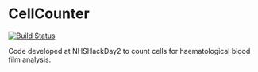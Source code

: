 # CellCounter

[![Build Status](https://secure.travis-ci.org/cellcounter/cellcounter.png)](http://travis-ci.org/cellcounter/cellcounter)

Code developed at NHSHackDay2 to count cells for haematological blood film analysis.
